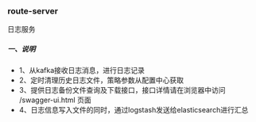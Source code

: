 ### route-server
日志服务

##### 一、说明
- 1、从kafka接收日志消息，进行日志记录
- 2、定时清理历史日志文件，策略参数从配置中心获取
- 3、提供日志备份文件查询及下载接口，接口详情请在浏览器中访问 /swagger-ui.html 页面
- 4、日志信息写入文件的同时，通过logstash发送给elasticsearch进行汇总
